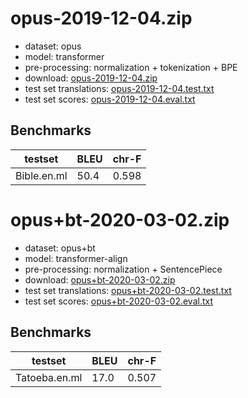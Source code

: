 # opus-2019-12-04.zip

* dataset: opus
* model: transformer
* pre-processing: normalization + tokenization + BPE
* download: [opus-2019-12-04.zip](https://object.pouta.csc.fi/OPUS-MT-models/en-ml/opus-2019-12-04.zip)
* test set translations: [opus-2019-12-04.test.txt](https://object.pouta.csc.fi/OPUS-MT-models/en-ml/opus-2019-12-04.test.txt)
* test set scores: [opus-2019-12-04.eval.txt](https://object.pouta.csc.fi/OPUS-MT-models/en-ml/opus-2019-12-04.eval.txt)

## Benchmarks

| testset               | BLEU  | chr-F |
|-----------------------|-------|-------|
| Bible.en.ml 	| 50.4 	| 0.598 |

# opus+bt-2020-03-02.zip

* dataset: opus+bt
* model: transformer-align
* pre-processing: normalization + SentencePiece
* download: [opus+bt-2020-03-02.zip](https://object.pouta.csc.fi/OPUS-MT-models/en-ml/opus+bt-2020-03-02.zip)
* test set translations: [opus+bt-2020-03-02.test.txt](https://object.pouta.csc.fi/OPUS-MT-models/en-ml/opus+bt-2020-03-02.test.txt)
* test set scores: [opus+bt-2020-03-02.eval.txt](https://object.pouta.csc.fi/OPUS-MT-models/en-ml/opus+bt-2020-03-02.eval.txt)

## Benchmarks

| testset               | BLEU  | chr-F |
|-----------------------|-------|-------|
| Tatoeba.en.ml 	| 17.0 	| 0.507 |

